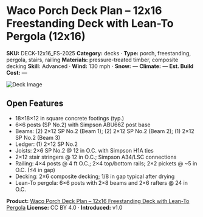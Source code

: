 # Waco Porch Deck Plan – 12x16 Freestanding Deck with Lean-To Pergola (12x16)
**SKU:** DECK-12x16_FS-2025
**Category:** decks · **Type:** porch, freestanding, pergola, stairs, railing
**Materials:** pressure-treated timber, composite decking
**Skill:** Advanced · **Wind:** 130 mph · **Snow:** —
**Climate:** —
**Est. Build Cost:** —

![Deck Image](https://bamboodesigns.shop/cdn/shop/files/waco-porch-deck-plan-12x16.jpg)

## Open Features
- 18×18×12 in square concrete footings (typ.)
- 6×6 posts (SP No.2) with Simpson ABU66Z post base
- Beams: (2) 2×12 SP No.2 (Beam 1); (2) 2×12 SP No.2 (Beam 2); (1) 2×12 SP No.2 (Beam 3)
- Ledger: (1) 2×12 SP No.2
- Joists: 2×6 SP No.2 @ 12 in O.C. with Simpson H1A ties
- 2×12 stair stringers @ 12 in O.C.; Simpson A34/LSC connections
- Railing: 4×4 posts @ 4 ft O.C.; 2×4 top/bottom rails; 2×2 pickets @ ~5 in O.C. (≤4 in gap)
- Decking: 2×6 composite decking; 1/8 in gap typical after drying
- Lean-To pergola: 6×6 posts with 2×8 beams and 2×6 rafters @ 24 in O.C.

**Product:** [Waco Porch Deck Plan – 12x16 Freestanding Deck with Lean-To Pergola](https://bamboodesigns.shop/products/waco-porch-deck-plan-12x16-freestanding-deck-with-lean-to-pergola)
**License:** CC BY 4.0 · **Introduced:** v1.0
